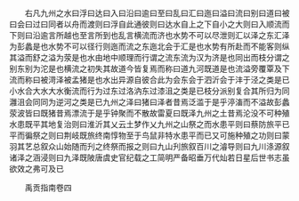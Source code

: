 <!-- { "loadSidebar": true } -->
　　右凡九州之水曰浮曰达曰入曰沿曰逾曰至曰乱曰汇曰迤曰溢曰流曰别曰道曰被曰会曰过曰同者以舟而渡则曰浮自此通彼则曰达水自上之下自小之大则曰入顺流而下则曰沿逾言所越也至言所到也乱言横流而济也水势不可以尽泄则汇以泽之东汇泽为彭蠡是也水势不可以径行则迤而流之东迤北会于汇是也水势有所赴而不能客则纵其溢而舒之溢为荥是也水由地中顺理而行谓之流东流为汉为济是也同出而枝分谓之别东别为沱是也横流之初失其故道今皆复焉而称曰道九河既道是也流溢旁覆覃及下流而称曰被渮泽被孟猪是也水出异源自彼合此为会东会于泗沂会于沣于泾之类是已小水合大水大水衡流而行为过东过洛汭东过漆沮之类是已枝分派别复合其所归为同灉沮会同同为逆河之类是已九州之泽曰猪曰泽者昔焉泛滥于是乎渟滀而不溢故彭蠡荥波皆曰既猪昔焉漂流于是乎钟聚而不散故雷夏曰既泽九州之土昔焉沦没不可种殖水患既平其地复治则曰淮沂其乂云土梦作乂九州之山祭之而水患平则曰蔡防旅平已平而徧祭之则曰荆岐既旅终南惇物至于鸟鼠非特水患平而已又可施种殖之功则曰蒙羽其艺总叙众山始随而刋之终祭而报之则曰九山刋旅叙百川之濬导则曰九川涤源叙诸泽之涵浸则曰九泽既陂唐虞史官纪载之工简明严备昭垂万代灿若日星后世书志虽欲效之弗可及已















　　禹贡指南卷四
